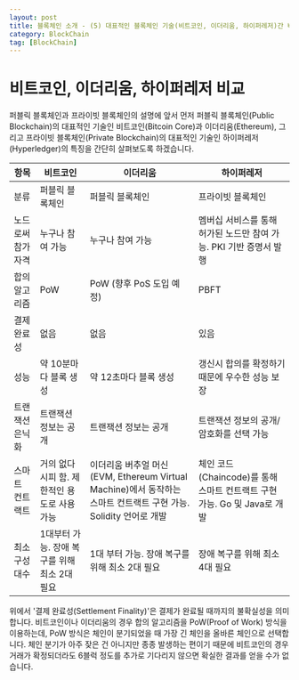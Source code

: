 ```yaml
---
layout: post
title: 블록체인 소개 - (5) 대표적인 블록체인 기술(비트코인, 이더리움, 하이퍼레저)간 비교
category: BlockChain
tag: [BlockChain]
---
```

# 비트코인, 이더리움, 하이퍼레저 비교

퍼블릭 블록체인과 프라이빗 블록체인의 설명에 앞서 먼저 퍼블릭 블록체인(Public Blockchain)의 대표적인 기술인 비트코인(Bitcoin Core)과 이더리움(Ethereum), 그리고 프라이빗 블록체인(Private Blockchain)의 대표적인 기술인 하이퍼레저(Hyperledger)의 특징을 간단히 살펴보도록 하겠습니다. 

항목 | 비트코인 | 이더리움 | 하이퍼레저
---|---|---|---
분류 | 퍼블릭 블록체인 | 퍼블릭 블록체인 | 프라이빗 블록체인
노드로써 참가 자격 | 누구나 참여 가능 | 누구나 참여 가능 | 멤버십 서비스를 통해 허가된 노드만 참여 가능. PKI 기반 증명서 발행
합의 알고리즘 | PoW | PoW (향후 PoS 도입 예정) | PBFT
결제 완료성 | 없음 | 없음 | 있음
성능 | 약 10분마다 블록 생성 | 약 12초마다 블록 생성 | 갱신시 합의를 확정하기 때문에 우수한 성능 보장
트랜잭션 은닉화 | 트랜잭션 정보는 공개 | 트랜잭션 정보는 공개 | 트랜잭션 정보의 공개/암호화를 선택 가능
스마트 컨트랙트 | 거의 없다시피 함. 제한적인 용도로 사용 가능 | 이더리움 버추얼 머신(EVM, Ethereum Virtual Machine)에서 동작하는 스마트 컨트랙트 구현 가능. Solidity 언어로 개발 | 체인 코드(Chaincode)를 통해 스마트 컨트랙트 구현 가능. Go 및 Java로 개발
최소 구성 대수 | 1대부터 가능. 장애 복구를 위해 최소 2대 필요 | 1대 부터 가능. 장애 복구를 위해 최소 2대 필요 | 장애 복구를 위해 최소 4대 필요

위에서 '결제 완료성(Settlement Finality)'은 결제가 완료될 때까지의 불확실성을 의미합니다. 비트코인이나 이더리움의 경우 합의 알고리즘을 PoW(Proof of Work) 방식을 이용하는데, PoW 방식은 체인이 분기되었을 때 가장 긴 체인을 올바른 체인으로 선택합니다. 체인 분기가 아주 잦은 건 아니지만 종종 발생하는 편이기 때문에 비트코인의 경우 거래가 확정되더라도 6블럭 정도를 추가로 기다리지 않으면 확실한 결과를 얻을 수가 없습니다.